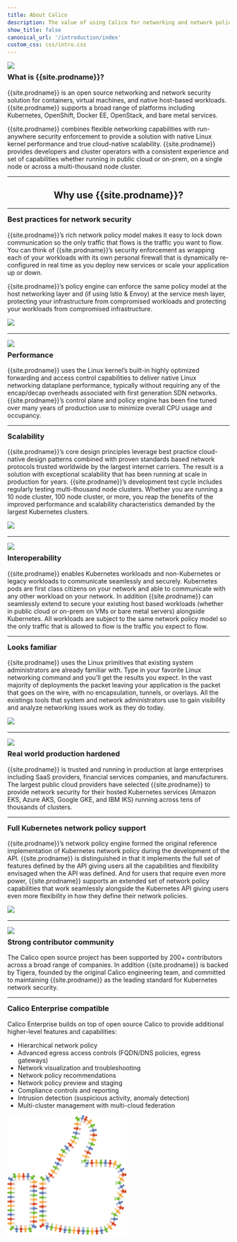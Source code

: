```yaml
---
title: About Calico
description: The value of using Calico for networking and network policy for workloads and hosts.
show_title: false
canonical_url: '/introduction/index'
custom_css: css/intro.css
---
```


<div id="why-use-calico-1" class="row">
  <div class="col-md-6">
    <img style="max-width: 330px" class="img-responsive center-block" src="/images/felix_icon.png">
  </div>
  <div class="col-md-6">
    <h3 id="what-is" style="margin-top: 5px">What is {{site.prodname}}?</h3>
    <p>{{site.prodname}} is an open source networking and network security solution for containers, virtual machines, and native host-based workloads. {{site.prodname}} supports a broad range of platforms including Kubernetes, OpenShift, Docker EE, OpenStack, and bare metal services.</p>
    <p>{{site.prodname}} combines flexible networking capabilities with run-anywhere security enforcement to provide a solution with native Linux kernel performance and true cloud-native scalability. {{site.prodname}} provides developers and cluster operators with a consistent experience and set of capabilities whether running in public cloud or on-prem, on a single node or across a multi-thousand node cluster.</p>
  </div>
</div>

<hr/>

<div style="text-align: center">
  <h2 id="why-use">Why use {{site.prodname}}?</h2>
</div>

<hr/>

<div id="why-use-calico-2" class="row">
  <div class="col-md-6">
    <h3 id="best-practices" style="margin-top: 5px">Best practices for network security</h3>
    <p>{{site.prodname}}’s rich network policy model makes it easy to lock down communication so the only traffic that flows is the traffic you want to flow. You can think of {{site.prodname}}’s security enforcement as wrapping each of your workloads with its own personal firewall that is dynamically re-configured in real time as you deploy new services or scale your application up or down.</p>
    <p>{{site.prodname}}’s policy engine can enforce the same policy model at the host networking layer and (if using Istio & Envoy) at the service mesh layer, protecting your infrastructure from compromised workloads and protecting your workloads from compromised infrastructure.</p>
  </div>
  <div class="col-md-6">
    <img class="img-responsive center-block" src="/images/intro/best-practices.png">
  </div>
</div>

<hr/>

<div id="why-use-calico-3" class="row">
  <div class="col-md-6">
    <img class="img-responsive center-block" src="/images/intro/performance.png">
  </div>
  <div class="col-md-6">
    <h3 id="performance" style="margin-top: 5px">Performance</h3>
    <p>{{site.prodname}} uses the Linux kernel’s built-in highly optimized forwarding and access control capabilities to deliver native Linux networking dataplane performance, typically without requiring any of the encap/decap overheads associated with first generation SDN networks. {{site.prodname}}’s control plane and policy engine has been fine tuned over many years of production use to minimize overall CPU usage and occupancy.</p>
  </div>
</div>

<hr/>

<div id="why-use-calico-4" class="row">
  <div class="col-md-6">
    <h3 id="scalability" style="margin-top: 5px">Scalability</h3>
    <p>{{site.prodname}}’s core design principles leverage best practice cloud-native design patterns combined with proven standards based network protocols trusted worldwide by the largest internet carriers. The result is a solution with exceptional scalability that has been running at scale in production for years. {{site.prodname}}’s development test cycle includes regularly testing multi-thousand node clusters.  Whether you are running a 10 node cluster, 100 node cluster, or more, you reap the benefits of the improved performance and scalability characteristics demanded by the largest Kubernetes clusters.</p>
  </div>
  <div class="col-md-6">
    <img class="img-responsive center-block" src="/images/intro/scale.png">
  </div>
</div>

<hr/>

<div id="why-use-calico-5" class="row">
  <div class="col-md-6">
    <img class="img-responsive center-block" src="/images/intro/interoperability.png">
  </div>
  <div class="col-md-6">
    <h3 id="interoperability" style="margin-top: 5px">Interoperability</h3>
    <p>{{site.prodname}} enables Kubernetes workloads and non-Kubernetes or legacy workloads to communicate seamlessly and securely.  Kubernetes pods are first class citizens on your network and able to communicate with any other workload on your network.  In addition {{site.prodname}} can seamlessly extend to secure your existing host based workloads (whether in public cloud or on-prem on VMs or bare metal servers) alongside Kubernetes.  All workloads are subject to the same network policy model so the only traffic that is allowed to flow is the traffic you expect to flow.</p>
  </div>
</div>

<hr/>

<div id="why-use-calico-6" class="row">
  <div class="col-md-6">
    <h3 id="familiar" style="margin-top: 5px">Looks familiar</h3>
    <p>{{site.prodname}} uses the Linux primitives that existing system administrators are already familiar with. Type in your favorite Linux networking command and you’ll get the results you expect.  In the vast majority of deployments the packet leaving your application is the packet that goes on the wire, with no encapsulation, tunnels, or overlays.  All the existings tools that system and network administrators use to gain visibility and analyze networking issues work as they do today.</p>
  </div>
  <div class="col-md-6">
    <img class="img-responsive center-block" src="/images/intro/looks-familiar.png">
  </div>
</div>

<hr/>

<div id="why-use-calico-7" class="row">
  <div class="col-md-6">
    <img class="img-responsive center-block" src="/images/intro/deployed.png">
  </div>
  <div class="col-md-6">
    <h3 id="real-world-production" style="margin-top: 5px">Real world production hardened</h3>
    <p>{{site.prodname}} is trusted and running in production at large enterprises including SaaS providers, financial services companies, and manufacturers.  The largest public cloud providers have selected {{site.prodname}} to provide network security for their hosted Kubernetes services (Amazon EKS, Azure AKS, Google GKE, and IBM IKS) running across tens of thousands of clusters.</p>
  </div>
</div>

<hr/>

<div id="why-use-calico-8" class="row">
  <div class="col-md-6">
    <h3 id="full-kubernetes-support" style="margin-top: 5px">Full Kubernetes network policy support</h3>
    <p>{{site.prodname}}’s network policy engine formed the original reference implementation of Kubernetes network policy during the development of the API. {{site.prodname}} is distinguished in that it implements the full set of features defined by the API giving users all the capabilities and flexibility envisaged when the API was defined. And for users that require even more power, {{site.prodname}} supports an extended set of network policy capabilities that work seamlessly alongside the Kubernetes API giving users even more flexibility in how they define their network policies.</p>
  </div>
  <div class="col-md-6">
    <img class="img-responsive center-block" src="/images/intro/policy.png">
  </div>
</div>

<hr/>

<div id="why-use-calico-9" class="row">
  <div class="col-md-6">
    <img class="img-responsive center-block" src="/images/intro/tigera.png">
  </div>
  <div class="col-md-6">
    <h3 id="contributor-community" style="margin-top: 5px">Strong contributor community</h3>
    <p>The Calico open source project has been supported by 200+ contributors across a broad range of companies.  In addition {{site.prodname}} is backed by Tigera, founded by the original Calico engineering team, and committed to maintaining {{site.prodname}} as the leading standard for Kubernetes network security.</p>
  </div>
</div>

<hr/>

<div id="why-use-calico-10" class="row">
  <div class="col-md-6">
    <h3 id="enterprise-compatible" style="margin-top: 5px">Calico Enterprise compatible</h3>
    <p>Calico Enterprise builds on top of open source Calico to provide additional higher-level features and capabilities:</p>
    <ul style="">
        <li>Hierarchical network policy</li>
        <li>Advanced egress access controls (FQDN/DNS policies, egress gateways)</li>
        <li>Network visualization and troubleshooting</li>
        <li>Network policy recommendations</li>
        <li>Network policy preview and staging</li>
        <li>Compliance controls and reporting</li>
        <li>Intrusion detection (suspicious activity, anomaly detection)</li>
        <li>Multi-cluster management with multi-cloud federation</li>
    </ul>
  </div>
  <div class="col-md-6">
    <img class="img-responsive center-block" src="/images/intro/community.png">
  </div>
</div>




